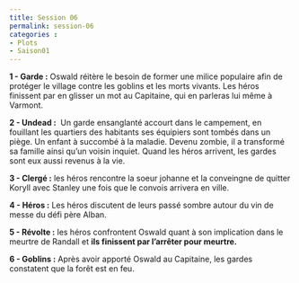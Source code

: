```yaml
---
title: Session 06
permalink: session-06
categories :
- Plots
- Saison01
---
```


**1 - Garde :** Oswald réitère le besoin de former une milice populaire afin de protéger le village contre les goblins et les morts vivants. Les héros finissent par en glisser un mot au Capitaine, qui en parleras lui même à Varmont.

**2 - Undead :**  Un garde ensanglanté accourt dans le campement, en fouillant les quartiers des habitants ses équipiers sont tombés dans un piège. Un enfant à succombé à la maladie. Devenu zombie, il a transformé sa famille ainsi qu’un voisin inquiet. Quand les héros arrivent, les gardes sont eux aussi revenus à la vie.

**3 - Clergé :** les héros rencontre la soeur johanne et la conveingne de quitter Koryll avec Stanley une fois que le convois arrivera en ville.

**4 - Héros :** Les héros discutent de leurs passé sombre autour du vin de messe du défi père Alban.

**5 - Révolte :** les héros confrontent Oswald quant à son implication dans le meurtre de Randall et **ils finissent par l’arrêter pour meurtre.**

**6 - Goblins :** Après avoir apporté Oswald au Capitaine, les gardes constatent que la forêt est en feu.
